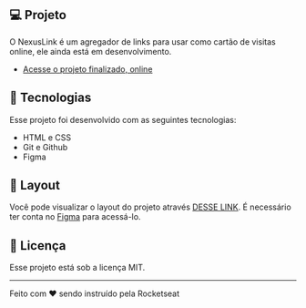 ## 💻 Projeto

O NexusLink é um agregador de links para usar como cartão de visitas online, ele ainda está em desenvolvimento.

- [Acesse o projeto finalizado, online](https://kaioevandro.github.io/nexus-link)

## 🚀 Tecnologias

Esse projeto foi desenvolvido com as seguintes tecnologias:

- HTML e CSS
- Git e Github
- Figma

## 🔖 Layout

Você pode visualizar o layout do projeto através [DESSE LINK](https://www.figma.com/community/file/1187422022288947321). É necessário ter conta no [Figma](https://figma.com) para acessá-lo.

## 📝 Licença

Esse projeto está sob a licença MIT.

---

Feito com ♥ sendo instruído pela Rocketseat